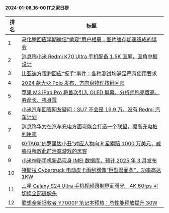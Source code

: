 #### 2024-01-08_16-00  IT之家日榜

| 排名 | 标题|
| --- | ---|
| 1 | [马化腾回应早期微信“偷窥”用户相册：图片缓存加速造成的误会](https://www.ithome.com/0/743/821.htm) |
| 2 | [消息称小米 Redmi K70 Ultra 手机配备 1.5K 直屏，直角中框设计](https://www.ithome.com/0/743/829.htm) |
| 3 | [比亚迪方程豹回应“扳手”事件：各种测试均满足严苛使用要求](https://www.ithome.com/0/743/824.htm) |
| 4 | [2024 款大众 Polo 发布，方向盘物理按键回归](https://www.ithome.com/0/743/843.htm) |
| 5 | [苹果 M3 iPad Pro 将首次引入 OLED 屏幕，分析师称亮度高、寿命长、机身薄](https://www.ithome.com/0/743/837.htm) |
| 6 | [小米汽车回答网友疑问：SU7 不会是 19.9 万，没有 Redmi 汽车计划](https://www.ithome.com/0/743/920.htm) |
| 7 | [消息称华为在汽车充电方面可能会打造一个联盟，提高充电桩利用率](https://www.ithome.com/0/743/849.htm) |
| 8 | [《GTA6》“佛罗里达小丑”对应人物向 R 星索赔 1000 万美元，威胁将释放此前泄露游戏的黑客](https://www.ithome.com/0/743/858.htm) |
| 9 | [小米神秘手机新品现身 IMEI 数据库，预计 2025 年 3 月发布](https://www.ithome.com/0/743/897.htm) |
| 10 | [特斯拉 Cybertruck 电动皮卡雨刮器像“巨型湿面条”，功率高达 1KW](https://www.ithome.com/0/743/823.htm) |
| 11 | [三星 Galaxy S24 Ultra 手机视频录制界面曝光，4K 60fps 可切换全部摄像头](https://www.ithome.com/0/743/835.htm) |
| 12 | [联想全新拯救者 Y7000P 笔记本预热：总性能释放提升 30W](https://www.ithome.com/0/743/833.htm) |
